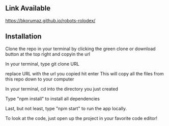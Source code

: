## Link Available
https://bkorumaz.github.io/robots-rolodex/


## Installation

Clone the repo in your terminal by clicking the green clone or download button at the top right and copyin the url

In your terminal, type git clone URL

replace URL with the url you copied
hit enter
This will copy all the files from this repo down to your computer

In your terminal, cd into the directory you just created

Type "npm install" to install all dependencies

Last, but not least, type "npm start" to run the app locally.

To look at the code, just open up the project in your favorite code editor!
